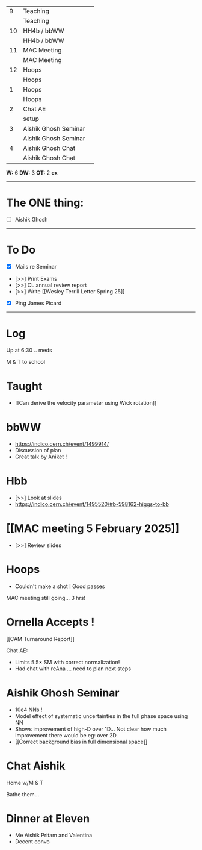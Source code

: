 
|     |                      |     |
| --- | -------------------- | --- |
| 9   | Teaching             |     |
|     | Teaching             |     |
| 10  | HH4b / bbWW          |     |
|     | HH4b / bbWW          |     |
| 11  | MAC Meeting          |     |
|     | MAC Meeting          |     |
| 12  | Hoops                |     |
|     | Hoops                |     |
| 1   | Hoops                |     |
|     | Hoops                |     |
| 2   | Chat AE              |     |
|     | setup                |     |
| 3   | Aishik Ghosh Seminar |     |
|     | Aishik Ghosh Seminar |     |
| 4   | Aishik Ghosh Chat    |     |
|     | Aishik Ghosh Chat    |     |

**W:** 6
**DW:** 3
**OT:** 2
**ex** 

---
# The ONE thing: 
- [ ] Aishik Ghosh 

---
# To Do

- [x] Mails re Seminar
- [>>] Print Exams
- [>>] CL annual review report
- [>>] Write [[Wesley Terrill Letter Spring 25]]
- [x] Ping James Picard
---

# Log

Up at 6:30 .. meds

M & T to school

# Taught 
- [[Can derive the velocity parameter using Wick rotation]]

# bbWW
- https://indico.cern.ch/event/1499914/
- Discussion of plan
- Great talk by Aniket ! 

# Hbb
- [>>] Look at slides
-  https://indico.cern.ch/event/1495520/#b-598162-higgs-to-bb

# [[MAC meeting 5 February 2025]]
- [>>] Review slides

# Hoops
- Couldn't make a shot ! Good passes

MAC meeting still going... 3 hrs!

# Ornella Accepts !

[[CAM Turnaround Report]]

Chat AE: 
- Limits  5.5× SM with correct normalization!
- Had chat with reAna ... need to plan next steps

# Aishik Ghosh  Seminar
- 10e4 NNs !
- Model effect of systematic uncertainties in the full phase space using NN
- Shows improvement of high-D over 1D... Not clear how much improvement there would be eg: over 2D. 
- [[Correct background bias in full dimensional space]]

# Chat Aishik


Home w/M & T 

Bathe them...

# Dinner at Eleven
- Me Aishik Pritam and Valentina
- Decent convo